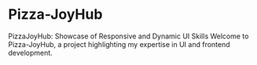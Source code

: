 # Pizza-JoyHub
PizzaJoyHub: Showcase of Responsive and Dynamic UI Skills  Welcome to Pizza-JoyHub, a project highlighting my expertise in UI and frontend development. 
